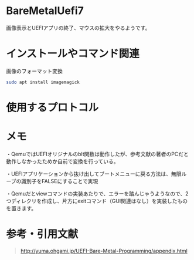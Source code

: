 # BareMetalUefi7  
画像表示とUEFIアプリの終了、マウスの拡大をやるようです。  

# インストールやコマンド関連  

画像のフォーマット変換  
```bash
sudo apt install imagemagick
```


# 使用するプロトコル  

# メモ  
・QemuではUEFIオリジナルのblt関数は動作したが、参考文献の著者のPCだと動作しなかったためか自前で変換を行っている。 

・UEFIアプリケーションから抜け出してブートメニューに戻る方法は、無限ループの識別子をFALSEにすることで実現　　

・Qemuだとviewコマンドの実装あたりで、エラーを踏んじゃうようなので、2つディレクリを作成し、片方にexitコマンド（GUI関連はなし）を実装したものを置きます。  

# 参考・引用文献  
>http://yuma.ohgami.jp/UEFI-Bare-Metal-Programming/appendix.html  
